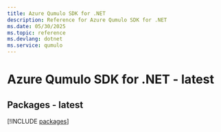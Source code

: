 ```yaml
---
title: Azure Qumulo SDK for .NET
description: Reference for Azure Qumulo SDK for .NET
ms.date: 05/30/2025
ms.topic: reference
ms.devlang: dotnet
ms.service: qumulo
---
```

# Azure Qumulo SDK for .NET - latest
## Packages - latest
[!INCLUDE [packages](qumulo-index.md)]